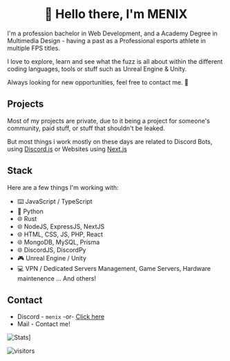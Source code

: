 <h1 align="center">👋 Hello there, I'm MENIX</h1>

I'm a profession bachelor in Web Development, and a Academy Degree in Multimedia Design - having a past as a Professional esports athlete in multiple FPS titles.

I love to explore, learn and see what the fuzz is all about within the different coding languages, tools or stuff such as Unreal Engine & Unity.

Always looking for new opportunities, feel free to contact me. 👀

## Projects

Most of my projects are private, due to it being a project for someone's community, paid stuff, or stuff that shouldn't be leaked.

But most things i work mostly on these days are related to Discord Bots, using [Discord.js](https://github.com/discordjs/discord.js) or Websites using [Next.js](https://github.com/discordjs/discord.js)

## Stack

Here are a few things I'm working with:

- ⌨️ JavaScript / TypeScript
- 🐍 Python
- 🌐 Rust
- 🌐 NodeJS, ExpressJS, NextJS
- 🌐 HTML, CSS, JS, PHP, React
- 🌐 MongoDB, MySQL, Prisma
- 🌐 DiscordJS, DiscordPy
- 🎮 Unreal Engine / Unity
- 💻 VPN / Dedicated Servers Management, Game Servers, Hardware maintenence
... And others!

## Contact

- Discord - `menix` -or- [Click here](https://discord.com/users/113616977779621895)
- Mail - Contact me!

![Stats](https://github-readme-stats.vercel.app/api?username=menix1337&count_private=true&theme=radical&show_icons=true&include_all_commits=true&custom_title=MENIX's%20Stats)]

![visitors](https://visitor-badge.glitch.me/badge?page_id=menix1337/menix1337)
